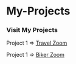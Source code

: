 # My-Projects    
### Visit My Projects
<p>Project 1 =>    <a href="https://fantastic-biscotti-0909b4.netlify.app">Travel Zoom </a> </p>
<p>Project 1 =>    <a href="https://poetic-strudel-88a584.netlify.app">Biker Zoom </a> </p>
